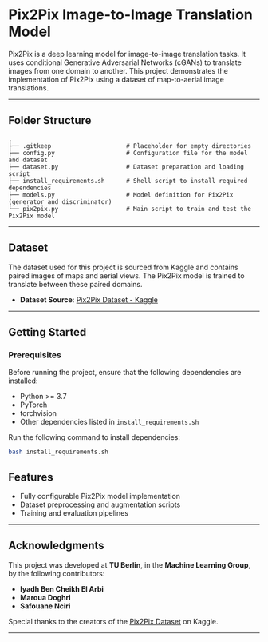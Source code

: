 # Pix2Pix Image-to-Image Translation Model

Pix2Pix is a deep learning model for image-to-image translation tasks. It uses conditional Generative Adversarial Networks (cGANs) to translate images from one domain to another. This project demonstrates the implementation of Pix2Pix using a dataset of map-to-aerial image translations.

---

## Folder Structure

```
.
├── .gitkeep                     # Placeholder for empty directories
├── config.py                    # Configuration file for the model and dataset
├── dataset.py                   # Dataset preparation and loading script
├── install_requirements.sh      # Shell script to install required dependencies
├── models.py                    # Model definition for Pix2Pix (generator and discriminator)
└── pix2pix.py                   # Main script to train and test the Pix2Pix model
```

---

## Dataset

The dataset used for this project is sourced from Kaggle and contains paired images of maps and aerial views. The Pix2Pix model is trained to translate between these paired domains.

- **Dataset Source**: [Pix2Pix Dataset - Kaggle](https://www.kaggle.com/datasets/vikramtiwari/pix2pix-dataset/data?select=maps)

---

## Getting Started

### Prerequisites

Before running the project, ensure that the following dependencies are installed:

- Python >= 3.7
- PyTorch
- torchvision
- Other dependencies listed in `install_requirements.sh`

Run the following command to install dependencies:
```bash
bash install_requirements.sh
```




## Features

- Fully configurable Pix2Pix model implementation
- Dataset preprocessing and augmentation scripts
- Training and evaluation pipelines

---

## Acknowledgments

This project was developed at **TU Berlin**, in the **Machine Learning Group**, by the following contributors:

- **Iyadh Ben Cheikh El Arbi**
- **Maroua Doghri**
- **Safouane Nciri**

Special thanks to the creators of the [Pix2Pix Dataset](https://www.kaggle.com/datasets/vikramtiwari/pix2pix-dataset/data?select=maps) on Kaggle.

---


